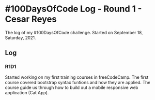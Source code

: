 # #100DaysOfCode Log - Round 1 - Cesar Reyes

The log of my #100DaysOfCode challenge. Started on September 18, Saturday, 2021.

## Log

### R1D1
Started working on my first training courses in freeCodeCamp. The first course covered bootstrap syntax funtions and how they are applied. The course guide us through how to build out a mobile responsive web application (Cat App).
<!-- Started a Weather App. Worked on the draft layout of the app, struggled with OpenWeather API http://www.example.com

### R1D2
